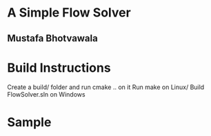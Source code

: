 # A Simple Flow Solver
## Mustafa Bhotvawala

# Build Instructions
Create a build/ folder and run cmake .. on it
Run make on Linux/ Build FlowSolver.sln on Windows



# Sample

